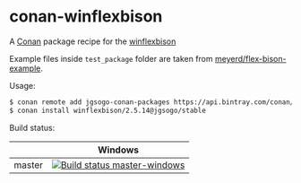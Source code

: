 # conan-winflexbison
A [Conan](https://conan.io) package recipe for the [winflexbison](https://github.com/lexxmark/winflexbison)

Example files inside `test_package` folder are taken from [meyerd/flex-bison-example](https://github.com/meyerd/flex-bison-example).

Usage:
```bash
$ conan remote add jgsogo-conan-packages https://api.bintray.com/conan/jgsogo/conan-packages
$ conan install winflexbison/2.5.14@jgsogo/stable
```

Build status:

<table>
    <thead>
        <tr>
            <th></th>
            <th>Windows</th>
        </tr>
    </thead>
    <tr>
        <td>master</td>
        <td><a href="https://ci.appveyor.com/project/jgsogo/conan-winflexbison"><img src="https://ci.appveyor.com/api/projects/status/3mfk5xlfvxtn37vm/branch/master" alt="Build status master-windows"/></a></td>
    </tr>
</table>


